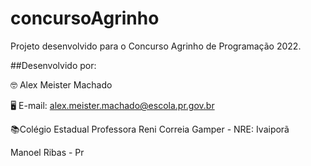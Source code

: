 # concursoAgrinho
Projeto desenvolvido para o Concurso Agrinho de Programação 2022. 

##Desenvolvido por:

🤓 Alex Meister Machado

🖥 E-mail: alex.meister.machado@escola.pr.gov.br

📚Colégio Estadual Professora Reni Correia Gamper - NRE: Ivaiporã

Manoel Ribas - Pr

